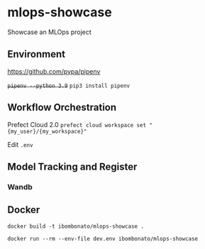 # mlops-showcase
Showcase an MLOps project


## Environment

https://github.com/pypa/pipenv

~~`pipenv --python 3.9`~~
`pip3 install pipenv`


## Workflow Orchestration

Prefect Cloud 2.0
`prefect cloud workspace set "{my_user}/{my_workspace}"`

Edit `.env`

## Model Tracking and Register

### Wandb

## Docker

`docker build -t ibombonato/mlops-showcase .`

`docker run --rm --env-file dev.env ibombonato/mlops-showcase`
